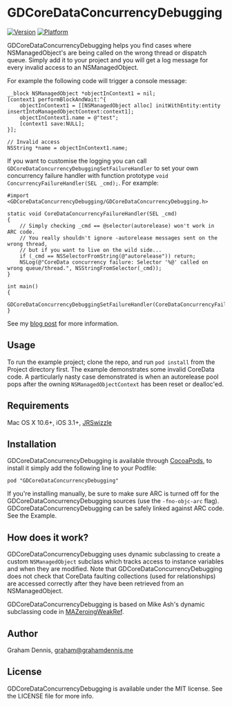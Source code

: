 # GDCoreDataConcurrencyDebugging

[![Version](http://cocoapod-badges.herokuapp.com/v/GDCoreDataConcurrencyDebugging/badge.png)](http://cocoadocs.org/docsets/GDCoreDataConcurrencyDebugging)
[![Platform](http://cocoapod-badges.herokuapp.com/p/GDCoreDataConcurrencyDebugging/badge.png)](http://cocoadocs.org/docsets/GDCoreDataConcurrencyDebugging)

GDCoreDataConcurrencyDebugging helps you find cases where NSManagedObject's are being called on the wrong thread or dispatch queue.  Simply add it to your project and you will get a log message for every invalid access to an NSManagedObject.

For example the following code will trigger a console message:

    __block NSManagedObject *objectInContext1 = nil;
    [context1 performBlockAndWait:^{
        objectInContext1 = [[NSManagedObject alloc] initWithEntity:entity insertIntoManagedObjectContext:context1];
        objectInContext1.name = @"test";
        [context1 save:NULL];
    }];
    
    // Invalid access
    NSString *name = objectInContext1.name;
    

If you want to customise the logging you can call `GDCoreDataConcurrencyDebuggingSetFailureHandler` to set your own concurrency failure handler with function prototype `void ConcurrencyFailureHandler(SEL _cmd);`.  For example:

    #import <GDCoreDataConcurrencyDebugging/GDCoreDataConcurrencyDebugging.h>
    
    static void CoreDataConcurrencyFailureHandler(SEL _cmd)
    {
        // Simply checking _cmd == @selector(autorelease) won't work in ARC code.
        // You really shouldn't ignore -autorelease messages sent on the wrong thread,
        // but if you want to live on the wild side...
        if (_cmd == NSSelectorFromString(@"autorelease")) return;
        NSLog(@"CoreData concurrency failure: Selector '%@' called on wrong queue/thread.", NSStringFromSelector(_cmd));
    }
    
    int main()
    {
        GDCoreDataConcurrencyDebuggingSetFailureHandler(CoreDataConcurrencyFailureHandler);
    }

See my [blog post][blog-post] for more information.

## Usage

To run the example project; clone the repo, and run `pod install` from the Project directory first.  The example demonstrates some invalid CoreData code.  A particularly nasty case demonstrated is when an autorelease pool pops after the owning `NSManagedObjectContext` has been reset or dealloc'ed.

## Requirements

Mac OS X 10.6+, iOS 3.1+, [JRSwizzle]

## Installation

GDCoreDataConcurrencyDebugging is available through [CocoaPods](http://cocoapods.org), to install
it simply add the following line to your Podfile:

    pod "GDCoreDataConcurrencyDebugging"

If you're installing manually, be sure to make sure ARC is turned off for the GDCoreDataConcurrencyDebugging sources (use the `-fno-objc-arc` flag).  GDCoreDataConcurrencyDebugging can be safely linked against ARC code.  See the Example.

## How does it work?

GDCoreDataConcurrencyDebugging uses dynamic subclassing to create a custom `NSManagedObject` subclass which tracks access to instance variables and when they are modified.  Note that GDCoreDataConcurrencyDebugging does not check that CoreData faulting collections (used for relationships) are accessed correctly after they have been retrieved from an NSManagedObject.

GDCoreDataConcurrencyDebugging is based on Mike Ash's dynamic subclassing code in [MAZeroingWeakRef].

## Author

Graham Dennis, graham@grahamdennis.me



## License

GDCoreDataConcurrencyDebugging is available under the MIT license. See the LICENSE file for more info.


[MAZeroingWeakRef]: https://github.com/mikeash/MAZeroingWeakRef
[blog-post]: http://www.grahamdennis.me/blog/2013/09/09/debugging-concurrency-with-core-data/
[JRSwizzle]: https://github.com/rentzsch/jrswizzle